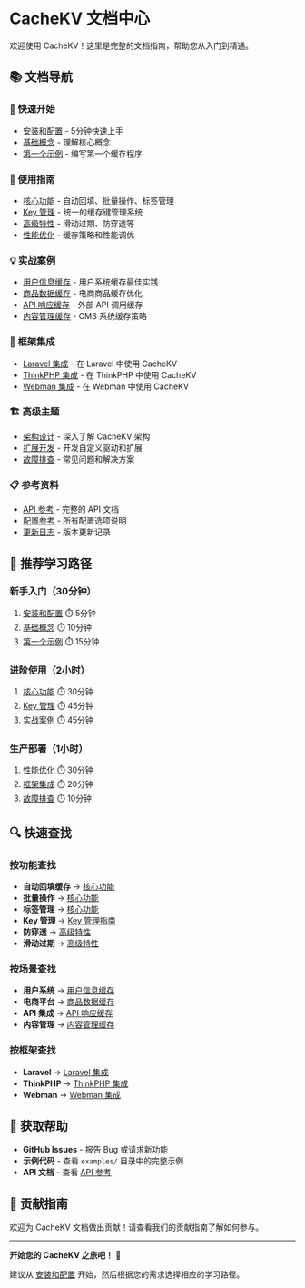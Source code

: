 # CacheKV 文档中心

欢迎使用 CacheKV！这里是完整的文档指南，帮助您从入门到精通。

## 📚 文档导航

### 🚀 快速开始
- [安装和配置](guide/installation.md) - 5分钟快速上手
- [基础概念](guide/concepts.md) - 理解核心概念
- [第一个示例](guide/first-example.md) - 编写第一个缓存程序

### 📖 使用指南
- [核心功能](guide/core-features.md) - 自动回填、批量操作、标签管理
- [Key 管理](guide/key-management.md) - 统一的缓存键管理系统
- [高级特性](guide/advanced-features.md) - 滑动过期、防穿透等
- [性能优化](guide/performance.md) - 缓存策略和性能调优

### 💡 实战案例
- [用户信息缓存](examples/user-caching.md) - 用户系统缓存最佳实践
- [商品数据缓存](examples/product-caching.md) - 电商商品缓存优化
- [API 响应缓存](examples/api-caching.md) - 外部 API 调用缓存
- [内容管理缓存](examples/content-caching.md) - CMS 系统缓存策略

### 🔧 框架集成
- [Laravel 集成](integrations/laravel.md) - 在 Laravel 中使用 CacheKV
- [ThinkPHP 集成](integrations/thinkphp.md) - 在 ThinkPHP 中使用 CacheKV
- [Webman 集成](integrations/webman.md) - 在 Webman 中使用 CacheKV

### 🏗️ 高级主题
- [架构设计](advanced/architecture.md) - 深入了解 CacheKV 架构
- [扩展开发](advanced/extensions.md) - 开发自定义驱动和扩展
- [故障排查](advanced/troubleshooting.md) - 常见问题和解决方案

### 📋 参考资料
- [API 参考](reference/api.md) - 完整的 API 文档
- [配置参考](reference/configuration.md) - 所有配置选项说明
- [更新日志](reference/changelog.md) - 版本更新记录

## 🎯 推荐学习路径

### 新手入门（30分钟）
1. [安装和配置](guide/installation.md) ⏱️ 5分钟
2. [基础概念](guide/concepts.md) ⏱️ 10分钟
3. [第一个示例](guide/first-example.md) ⏱️ 15分钟

### 进阶使用（2小时）
1. [核心功能](guide/core-features.md) ⏱️ 30分钟
2. [Key 管理](guide/key-management.md) ⏱️ 45分钟
3. [实战案例](examples/) ⏱️ 45分钟

### 生产部署（1小时）
1. [性能优化](guide/performance.md) ⏱️ 30分钟
2. [框架集成](integrations/) ⏱️ 20分钟
3. [故障排查](advanced/troubleshooting.md) ⏱️ 10分钟

## 🔍 快速查找

### 按功能查找
- **自动回填缓存** → [核心功能](guide/core-features.md#自动回填缓存)
- **批量操作** → [核心功能](guide/core-features.md#批量操作)
- **标签管理** → [核心功能](guide/core-features.md#标签管理)
- **Key 管理** → [Key 管理指南](guide/key-management.md)
- **防穿透** → [高级特性](guide/advanced-features.md#缓存穿透预防)
- **滑动过期** → [高级特性](guide/advanced-features.md#滑动过期机制)

### 按场景查找
- **用户系统** → [用户信息缓存](examples/user-caching.md)
- **电商平台** → [商品数据缓存](examples/product-caching.md)
- **API 集成** → [API 响应缓存](examples/api-caching.md)
- **内容管理** → [内容管理缓存](examples/content-caching.md)

### 按框架查找
- **Laravel** → [Laravel 集成](integrations/laravel.md)
- **ThinkPHP** → [ThinkPHP 集成](integrations/thinkphp.md)
- **Webman** → [Webman 集成](integrations/webman.md)

## 💬 获取帮助

- **GitHub Issues** - 报告 Bug 或请求新功能
- **示例代码** - 查看 `examples/` 目录中的完整示例
- **API 文档** - 查看 [API 参考](reference/api.md)

## 🤝 贡献指南

欢迎为 CacheKV 文档做出贡献！请查看我们的贡献指南了解如何参与。

---

**开始您的 CacheKV 之旅吧！** 🚀

建议从 [安装和配置](guide/installation.md) 开始，然后根据您的需求选择相应的学习路径。

